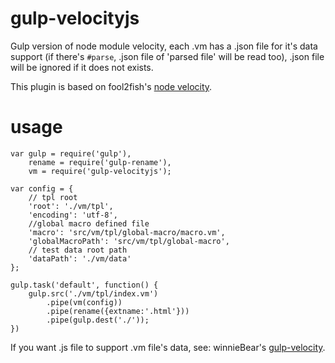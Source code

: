 # gulp-velocityjs
Gulp version of node module velocity, each .vm has a .json file for it's data support (if there's `#parse`, .json file of 'parsed file' will be read too), .json file will be ignored if it does not exists.

This plugin is based on fool2fish's [node velocity](https://github.com/fool2fish/velocity "fool2fish's velocity").

# usage

```
var gulp = require('gulp'),
    rename = require('gulp-rename'),
    vm = require('gulp-velocityjs');

var config = {
    // tpl root 
    'root': './vm/tpl',
    'encoding': 'utf-8',
    //global macro defined file
    'macro': 'src/vm/tpl/global-macro/macro.vm',
    'globalMacroPath': 'src/vm/tpl/global-macro',
    // test data root path
    'dataPath': './vm/data'
};

gulp.task('default', function() {
    gulp.src('./vm/tpl/index.vm')
        .pipe(vm(config))
        .pipe(rename({extname:'.html'}))
        .pipe(gulp.dest('./'));
})
```
If you want .js file to support .vm file's data, see: winnieBear's [gulp-velocity](https://github.com/winnieBear/gulp-velocity "winnieBear's gulp-velocity").